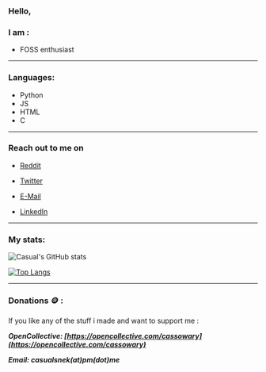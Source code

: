 ### Hello,

### I am :
- FOSS enthusiast

---

### Languages:
- Python
- JS
- HTML
- C

---

### Reach out to me on
- [Reddit](https://reddit.com/u/casualsnek)

- [Twitter](https://twitter.com/casualsnek_)

- [E-Mail](mailto://casualsnek@pm.me)

- [LinkedIn](https://www.linkedin.com/in/casualsnek/) 

---

### My stats:
![Casual's GitHub stats](https://github-readme-stats.vercel.app/api?username=casualsnek&count_private=true&theme=dracula)

[![Top Langs](https://github-readme-stats.vercel.app/api/top-langs/?username=casualsnek&count_private=true&layout=compact)](https://github.com/anuraghazra/github-readme-stats)

---

### Donations 🪙 :
If  you like any of the stuff i made and want to support me :

***OpenCollective: [https://opencollective.com/cassowary](https://opencollective.com/cassowary)***

<!-- ***Bitcoin: 12jVCrGxvQeHpJXxq3CoUptijCYvNMHbJX*** -->


***Email: casualsnek(at)pm(dot)me***
